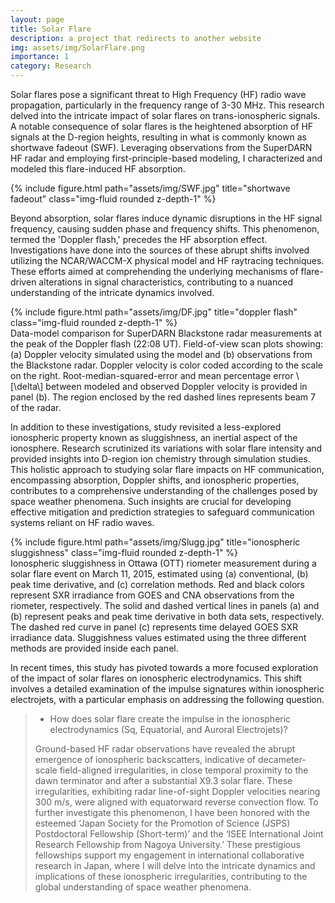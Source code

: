 ```yaml
---
layout: page
title: Solar Flare
description: a project that redirects to another website
img: assets/img/SolarFlare.png
importance: 1
category: Research
---
```

Solar flares pose a significant threat to High Frequency (HF) radio wave propagation, particularly in the frequency range of 3-30 MHz. This research delved into the intricate impact of solar flares on trans-ionospheric signals. A notable consequence of solar flares is the heightened absorption of HF signals at the D-region heights, resulting in what is commonly known as shortwave fadeout (SWF). Leveraging observations from the SuperDARN HF radar and employing first-principle-based modeling, I characterized and modeled this flare-induced HF absorption.
<div class="row">
    <div class="col-sm mt-3 mt-md-0">
        {% include figure.html path="assets/img/SWF.jpg" title="shortwave fadeout" class="img-fluid rounded z-depth-1" %}
    </div>
</div>
<div class="caption">
    
</div>

Beyond absorption, solar flares induce dynamic disruptions in the HF signal frequency, causing sudden phase and frequency shifts. This phenomenon, termed the 'Doppler flash,' precedes the HF absorption effect. Investigations have done into the sources of these abrupt shifts involved utilizing the NCAR/WACCM-X physical model and HF raytracing techniques. These efforts aimed at comprehending the underlying mechanisms of flare-driven alterations in signal characteristics, contributing to a nuanced understanding of the intricate dynamics involved.

<div class="row">
    <div class="col-sm mt-3 mt-md-0">
        {% include figure.html path="assets/img/DF.jpg" title="doppler flash" class="img-fluid rounded z-depth-1" %}
    </div>
</div>
<div class="caption">
    Data-model comparison for SuperDARN Blackstone radar measurements at the peak of the Doppler flash (22:08 UT). Field-of-view scan plots showing: (a) Doppler velocity simulated using the model and (b) observations from the Blackstone radar. Doppler velocity is color coded according to the scale on the right. Root-median-squared-error and mean percentage error \[\delta\] between modeled and observed Doppler velocity is provided in panel (b). The region enclosed by the red dashed lines represents beam 7 of the radar.
</div>

In addition to these investigations, study revisited a less-explored ionospheric property known as sluggishness, an inertial aspect of the ionosphere. Research scrutinized its variations with solar flare intensity and provided insights into D-region ion chemistry through simulation studies. This holistic approach to studying solar flare impacts on HF communication, encompassing absorption, Doppler shifts, and ionospheric properties, contributes to a comprehensive understanding of the challenges posed by space weather phenomena. Such insights are crucial for developing effective mitigation and prediction strategies to safeguard communication systems reliant on HF radio waves.

<div class="row">
    <div class="col-sm mt-3 mt-md-0">
        {% include figure.html path="assets/img/Slugg.jpg" title="ionospheric sluggishness" class="img-fluid rounded z-depth-1" %}
    </div>
</div>
<div class="caption">
    Ionospheric sluggishness in Ottawa (OTT) riometer measurement during a solar flare event on March 11, 2015, estimated using (a) conventional, (b) peak time derivative, and (c) correlation methods. Red and black colors represent SXR irradiance from GOES and CNA observations from the riometer, respectively. The solid and dashed vertical lines in panels (a) and (b) represent peaks and peak time derivative in both data sets, respectively. The dashed red curve in panel (c) represents time delayed GOES SXR irradiance data. Sluggishness values estimated using the three different methods are provided inside each panel.
</div>

In recent times, this study has pivoted towards a more focused exploration of the impact of solar flares on ionospheric electrodynamics. This shift involves a detailed examination of the impulse signatures within ionospheric electrojets, with a particular emphasis on addressing the following question.

> * How does solar flare create the impulse in the ionospheric electrodynamics (Sq, Equatorial, and Auroral Electrojets)?
>
> Ground-based HF radar observations have revealed the abrupt emergence of ionospheric backscatters, indicative of decameter-scale field-aligned irregularities, in close temporal proximity to the dawn terminator and after a substantial X9.3 solar flare. These irregularities, exhibiting radar line-of-sight Doppler velocities nearing 300 m/s, were aligned with equatorward reverse convection flow. To further investigate this phenomenon, I have been honored with the esteemed ‘Japan Society for the Promotion of Science (JSPS) Postdoctoral Fellowship (Short-term)’ and the ‘ISEE International Joint Research Fellowship from Nagoya University.’ These prestigious fellowships support my engagement in international collaborative research in Japan, where I will delve into the intricate dynamics and implications of these ionospheric irregularities, contributing to the global understanding of space weather phenomena.